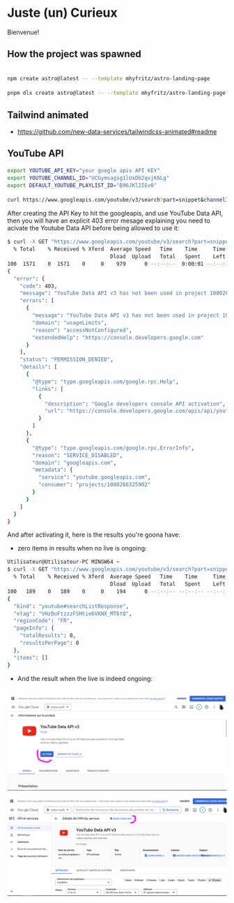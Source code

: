 # Juste (un) Curieux

Bienvenue!

## How the project was spawned

```bash

npm create astro@latest -- --template mhyfritz/astro-landing-page

pnpm dlx create astro@latest -- --template mhyfritz/astro-landing-page
```

## Tailwind animated

* https://github.com/new-data-services/tailwindcss-animated#readme

## YouTube API

```bash
export YOUTUBE_API_KEY="your google apis API KEY"
export YOUTUBE_CHANNEL_ID="UCGymsagsg1lUxDb2qxjK6Lg"
export DEFAULT_YOUTUBE_PLAYLIST_ID="B96JKl2IEv0"

curl https://www.googleapis.com/youtube/v3/search?part=snippet&channelId=${YOUTUBE_CHANNEL_ID}&type=video&eventType=live&key=${YOUTUBE_API_KEY} | jq .

```

After creating the API Key to hit the googleapis, and use YouTube Data API, then you will have an explicit 403 error mesage explaining you need to acivate the Youtube Data API before being allowed to use it:

```bash
$ curl -X GET "https://www.googleapis.com/youtube/v3/search?part=snippet&channelId=${YOUTUBE_CHANNEL_ID}&type=video&eventType=live&key=${YOUTUBE_API_KEY}" | jq .
  % Total    % Received % Xferd  Average Speed   Time    Time     Time  Current
                                 Dload  Upload   Total   Spent    Left  Speed
100  1571    0  1571    0     0    979      0 --:--:--  0:00:01 --:--:--   978
{
  "error": {
    "code": 403,
    "message": "YouTube Data API v3 has not been used in project 1080266325902 before or it is disabled. Enable it by visiting https://console.developers.google.com/apis/api/youtube.googleapis.com/overview?project=1080266325902 then retry. If you enabled this API recently, wait a few minutes for the action to propagate to our systems and retry.",
    "errors": [
      {
        "message": "YouTube Data API v3 has not been used in project 1080266325902 before or it is disabled. Enable it by visiting https://console.developers.google.com/apis/api/youtube.googleapis.com/overview?project=1080266325902 then retry. If you enabled this API recently, wait a few minutes for the action to propagate to our systems and retry.",
        "domain": "usageLimits",
        "reason": "accessNotConfigured",
        "extendedHelp": "https://console.developers.google.com"
      }
    ],
    "status": "PERMISSION_DENIED",
    "details": [
      {
        "@type": "type.googleapis.com/google.rpc.Help",
        "links": [
          {
            "description": "Google developers console API activation",
            "url": "https://console.developers.google.com/apis/api/youtube.googleapis.com/overview?project=1080266325902"
          }
        ]
      },
      {
        "@type": "type.googleapis.com/google.rpc.ErrorInfo",
        "reason": "SERVICE_DISABLED",
        "domain": "googleapis.com",
        "metadata": {
          "service": "youtube.googleapis.com",
          "consumer": "projects/1080266325902"
        }
      }
    ]
  }
}

```

And after activating it, here is the results you're goona have:

* zero items in results when no live is ongoing:

```bash
Utilisateur@Utilisateur-PC MINGW64 ~
$ curl -X GET "https://www.googleapis.com/youtube/v3/search?part=snippet&channelId=${YOUTUBE_CHANNEL_ID}&type=video&eventType=live&key=${YOUTUBE_API_KEY}" | jq .
  % Total    % Received % Xferd  Average Speed   Time    Time     Time  Current
                                 Dload  Upload   Total   Spent    Left  Speed
100   189    0   189    0     0    194      0 --:--:-- --:--:-- --:--:--   194
{
  "kind": "youtube#searchListResponse",
  "etag": "VHzDuFtzzzFSHtie6VKNX_MT6tQ",
  "regionCode": "FR",
  "pageInfo": {
    "totalResults": 0,
    "resultsPerPage": 0
  },
  "items": []
}

```

* And the result when the live is indeed ongoing:

```bash

```

[![Activating the YouTube Data API](./docs/youtube/googleapis_youtube_data_api_has_to_be_activated_before.PNG)](https://console.cloud.google.com/apis/library/youtube.googleapis.com)

[![Activating the YouTube Data API](./docs/youtube/googleapis_youtube_data_api_has_to_be_activated.PNG)](https://console.cloud.google.com/apis/library/youtube.googleapis.com)

